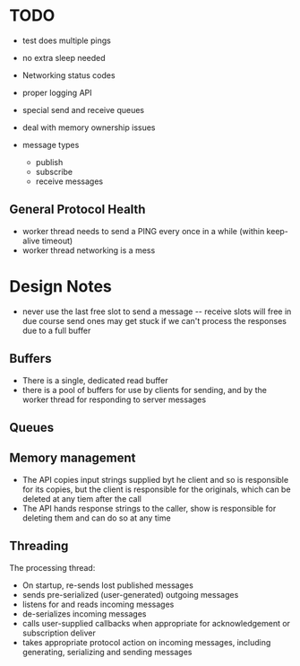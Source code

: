 
# TODO

* test does multiple pings
* no extra sleep needed
* Networking status codes
* proper logging API

* special send and receive queues
* deal with memory ownership issues



* message types
    * publish
    * subscribe
    * receive messages

## General Protocol Health

* worker thread needs to send a PING every once in a while (within keep-alive timeout)
* worker thread networking is a mess

# Design Notes

* never use the last free slot to send a message -- receive slots
will free in due course send ones may get stuck if we can't process
the responses due to a full buffer

## Buffers

* There is a single, dedicated read buffer
* there is a pool of buffers for use by clients for sending, and by the worker thread
for responding to server messages

## Queues

## Memory management
* The API copies input strings supplied byt he client and so is
responsible for its copies,
but the client is responsible for the originals, which can be deleted at
any tiem after the call
* The API hands response strings to the caller, show is
responsible for deleting them
and can do so at any time

## Threading

The processing thread:
* On startup, re-sends lost published messages
* sends pre-serialized (user-generated) outgoing messages
* listens for and reads incoming messages
* de-serializes incoming messages
* calls user-supplied callbacks when appropriate for acknowledgement or
subscription deliver
* takes appropriate protocol action on incoming messages, including generating,
serializing and sending messages
